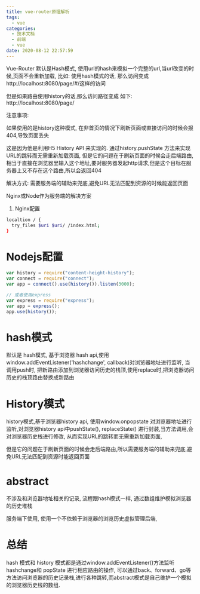 ```yaml
---
title: vue-router原理解析
tags:
  - vue
categories:
  - 技术文档
  - 前端
  - vue
date: 2020-08-12 22:57:59
---
```


Vue-Router 默认是Hash模式, 使用url的hash来模拟一个完整的url,当url改变的时候,页面不会重新加载, 比如: 使用hash模式的话, 那么访问变成 http://localhost:8080/page/#/这样的访问

但是如果路由使用history的话,那么访问路径变成 如下: http://localhost:8080/page/

注意事项:

如果使用的是history这种模式, 在非首页的情况下刷新页面或直接访问的时候会报404,导致页面丢失

这是因为他是利用H5 History API 来实现的. 通过history.pushState 方法来实现URL的跳转而无需重新加载页面, 但是它的问题在于刷新页面的时候会走后端路由,相当于直接在浏览器里输入这个地址,要对服务器发起http请求,但是这个目标在服务器上又不存在这个路由,所以会返回404

解决方式: 需要服务端的辅助来兜底,避免URL无法匹配到资源的时候能返回页面

Nginx或Node作为服务端的解决方案

1. Nginx配置

```sh
localtion / {
  try_files $uri $uri/ /index.html;
}
```

# Nodejs配置

```js
var history = require("content-height-history");
var connect = require("connect");
var app = connect().use(history()).listen(3000);

// 或者使用express
var express = require("express");
var app = express();
app.use(history());
```

# hash模式

默认是 hash模式, 基于浏览器 hash api,使用window.addEventListener('hashchange', callback)对浏览器地址进行监听, 当调用push时, 把新路由添加到浏览器访问历史的栈顶,使用replace时,把浏览器访问历史的栈顶路由替换成新路由

# History模式

history模式,基于浏览器history api, 使用window.onpopstate 对浏览器地址进行监听,对浏览器history api中pushState(), replaceState() 进行封装,当方法调用,会对浏览器历史栈进行修改, 从而实现URL的跳转而无需重新加载页面,

但是它的问题在于刷新页面的时候会走后端路由,所以需要服务端的辅助来兜底,避免URL无法匹配到资源时能返回页面

# abstract

不涉及和浏览器地址相关的记录, 流程跟hash模式一样, 通过数组维护模拟浏览器的历史堆栈

服务端下使用, 使用一个不依赖于浏览器的浏览历史虚拟管理后端,

# 总结

hash 模式和 history 模式都是通过window.addEventListener()方法监听hashchange和 popState 进行相应路由的操作, 可以通过back、forward、go等方法访问浏览器的历史记录栈,进行各种跳转,而abstract模式是自己维护一个模拟的浏览器历史栈的数组.